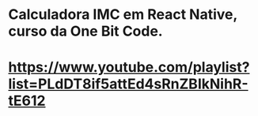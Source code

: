 ﻿# Calculadora IMC em React Native, curso da One Bit Code.
# https://www.youtube.com/playlist?list=PLdDT8if5attEd4sRnZBIkNihR-tE612
